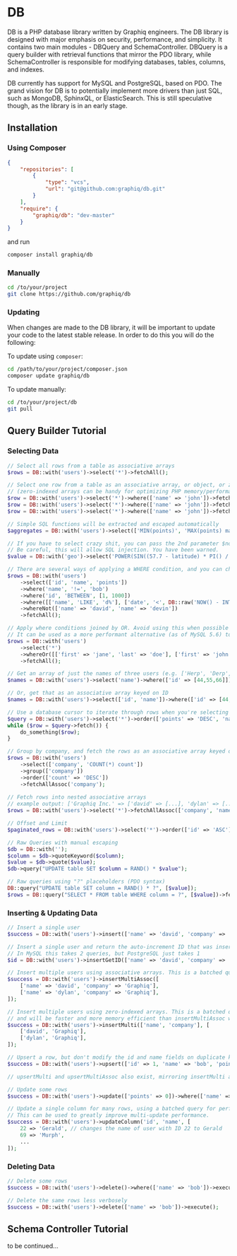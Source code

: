 # DB

DB is a PHP database library written by Graphiq engineers. The DB library is designed with major emphasis on security, performance, and simplicity. It contains two main modules - DBQuery and SchemaController. DBQuery is a query builder with retrieval functions that mirror the PDO library, while SchemaController is responsible for modifying databases, tables, columns, and indexes.

DB currently has support for MySQL and PostgreSQL, based on PDO. The grand vision for DB is to potentially implement more drivers than just SQL, such as MongoDB, SphinxQL, or ElasticSearch. This is still speculative though, as the library is in an early stage.

## Installation
### Using Composer
```json
{
	"repositories": [
		{
			"type": "vcs",
			"url": "git@github.com:graphiq/db.git"
		}
	],
	"require": {
		"graphiq/db": "dev-master"
	}
}
```
and run
```bash
composer install graphiq/db
```

### Manually
```bash
cd /to/your/project
git clone https://github.com/graphiq/db
```

### Updating
When changes are made to the DB library, it will be important to update your code to the latest stable release. In order to do this
you will do the following:

To update using `composer`:
```bash
cd /path/to/your/project/composer.json
composer update graphiq/db
```

To update manually:
```bash
cd /to/your/project/db
git pull
```

## Query Builder Tutorial

### Selecting Data

```PHP
// Select all rows from a table as associative arrays
$rows = DB::with('users')->select('*')->fetchAll();

// Select one row from a table as an associative array, or object, or zero-indexed array
// (zero-indexed arrays can be handy for optimizing PHP memory/performance on massive SELECT queries)
$row = DB::with('users')->select('*')->where(['name' => 'john'])->fetch();
$row = DB::with('users')->select('*')->where(['name' => 'john'])->fetch(DB::FETCH_OBJ);
$row = DB::with('users')->select('*')->where(['name' => 'john'])->fetch(DB::FETCH_NUM);

// Simple SQL functions will be extracted and escaped automatically
$aggregates = DB::with('users')->select(['MIN(points)', 'MAX(points) max', 'COUNT(*) AS count'])->fetch();

// If you have to select crazy shit, you can pass the 2nd parameter $no_escape as true.
// Be careful, this will allow SQL injection. You have been warned.
$value = DB::with('geo')->select('POWER(SIN((57.7 - latitude) * PI() / 180 / 2), 2)', true)->value();

// There are several ways of applying a WHERE condition, and you can chain them additively.
$rows = DB::with('users')
	->select(['id', 'name', 'points'])
	->where('name', '!=', 'bob')
	->where('id', 'BETWEEN', [1, 1000])
	->where([['name', 'LIKE', 'd%'], ['date', '<', DB::raw('NOW() - INTERVAL 1 HOUR')])
	->whereNot(['name' => 'david', 'name' => 'devin'])
	->fetchAll();

// Apply where conditions joined by OR. Avoid using this when possible to ensure optimal performance.
// It can be used as a more performant alternative (as of MySQL 5.6) to WHERE (a, b) IN ((1, 2), (3, 4)) syntax
$rows = DB::with('users')
	->select('*')
	->whereOr([['first' => 'jane', 'last' => 'doe'], ['first' => 'john', 'last' => 'smith']])
	->fetchAll();

// Get an array of just the names of three users (e.g. ['Herp', 'Derp', 'Derpina'])
$names = DB::with('users')->select('name')->where(['id' => [44,55,66]])->values();

// Or, get that as an associative array keyed on ID
$names = DB::with('users')->select(['id', 'name'])->where(['id' => [44,55,66]])->assocValues();

// Use a database cursor to iterate through rows when you're selecting more than fit in memory
$query = DB::with('users')->select('*')->order(['points' => 'DESC', 'name' => 'ASC']);
while ($row = $query->fetch()) {
	do_something($row);
}

// Group by company, and fetch the rows as an associative array keyed on company
$rows = DB::with('users')
	->select(['company', 'COUNT(*) count'])
	->group(['company'])
	->order(['count' => 'DESC'])
	->fetchAllAssoc('company');
	
// Fetch rows into nested associative arrays
// example output: ['Graphiq Inc.' => ['david' => [...], 'dylan' => [...]]]
$rows = DB::with('users')->select('*')->fetchAllAssoc(['company', 'name']);

// Offset and Limit
$paginated_rows = DB::with('users')->select('*')->order(['id' => 'ASC'])->offset(40)->limit(20);

// Raw Queries with manual escaping
$db = DB::with('');
$column = $db->quoteKeyword($column);
$value = $db->quote($value);
$db->query("UPDATE table SET $column = RAND() * $value");

// Raw queries using "?" placeholders (PDO syntax)
DB::query("UPDATE table SET column = RAND() * ?", [$value]);
$rows = DB::query("SELECT * FROM table WHERE column = ?", [$value])->fetchAll();
```

### Inserting & Updating Data

```PHP
// Insert a single user
$success = DB::with('users')->insert(['name' => 'david', 'company' => 'Graphiq']);

// Insert a single user and return the auto-increment ID that was inserted
// In MySQL this takes 2 queries, but PostgreSQL just takes 1
$id = DB::with('users')->insertGetID(['name' => 'david', 'company' => 'Graphiq']);

// Insert multiple users using associative arrays. This is a batched query for performance.
$success = DB::with('users')->insertMultiAssoc([
	['name' => 'david', 'company' => 'Graphiq'],
	['name' => 'dylan', 'company' => 'Graphiq'],
]);

// Insert multiple users using zero-indexed arrays. This is a batched query,
// and will be faster and more memory efficient than insertMultiAssoc when inserting many rows.
$success = DB::with('users')->insertMulti(['name', 'company'], [
	['david', 'Graphiq'],
	['dylan', 'Graphiq'],
]);

// Upsert a row, but don't modify the id and name fields on duplicate key
$success = DB::with('users')->upsert(['id' => 1, 'name' => 'bob', 'points' => 10], ['id', 'name']);

// upsertMulti and upsertMultiAssoc also exist, mirroring insertMulti and insertMultiAssoc

// Update some rows
$success = DB::with('users')->update(['points' => 0])->where(['name' => 'bob'])->execute();

// Update a single column for many rows, using a batched query for performance.
// This can be used to greatly improve multi-update performance.
$success = DB::with('users')->updateColumn('id', 'name', [
	22 => 'Gerald', // changes the name of user with ID 22 to Gerald
	69 => 'Murph',
	...
]);
```

### Deleting Data

```PHP
// Delete some rows
$success = DB::with('users')->delete()->where(['name' => 'bob'])->execute();

// Delete the same rows less verbosely
$success = DB::with('users')->delete(['name' => 'bob'])->execute();
```

## Schema Controller Tutorial

to be continued...
